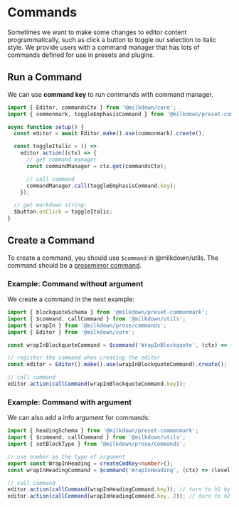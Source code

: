 # Commands

Sometimes we want to make some changes to editor content programmatically, such as click a button to toggle our selection to italic style.
We provide users with a command manager that has lots of commands defined for use in presets and plugins.

## Run a Command

We can use **command key** to run commands with command manager.

```typescript
import { Editor, commandsCtx } from '@milkdown/core';
import { commonmark, toggleEmphasisCommand } from '@milkdown/preset-commonmark';

async function setup() {
  const editor = await Editor.make().use(commonmark).create();

  const toggleItalic = () =>
    editor.action((ctx) => {
      // get command manager
      const commandManager = ctx.get(commandsCtx);

      // call command
      commandManager.call(toggleEmphasisCommand.key);
    });

  // get markdown string:
  $button.onClick = toggleItalic;
}
```

## Create a Command

To create a command, you should use `$command` in @milkdown/utils.
The command should be a [prosemirror command](https://prosemirror.net/docs/guide/#commands).

### Example: Command without argument

We create a command in the next example:

```typescript
import { blockquoteSchema } from '@milkdown/preset-commonmark';
import { $command, callCommand } from '@milkdown/utils';
import { wrapIn } from '@milkdown/prose/commands';
import { Editor } from '@milkdown/core';

const wrapInBlockquoteCommand = $command('WrapInBlockquote', (ctx) => () => wrapIn(blockquoteSchema.type(ctx)));

// register the command when creating the editor
const editor = Editor().make().use(wrapInBlockquoteCommand).create();

// call command
editor.action(callCommand(wrapInBlockquoteCommand.key));
```

### Example: Command with argument

We can also add a info argument for commands:

```typescript
import { headingSchema } from '@milkdown/preset-commonmark';
import { $command, callCommand } from '@milkdown/utils';
import { setBlockType } from '@milkdown/prose/commands';

// use number as the type of argument
export const WrapInHeading = createCmdKey<number>();
const wrapInHeadingCommand = $command('WrapInHeading', (ctx) => (level = 1) => setBlockType(headingSchema.type(ctx), { level }));

// call command
editor.action(callCommand(wrapInHeadingCommand.key)); // turn to h1 by default
editor.action(callCommand(wrapInHeadingCommand.key, 2)); // turn to h2
```
